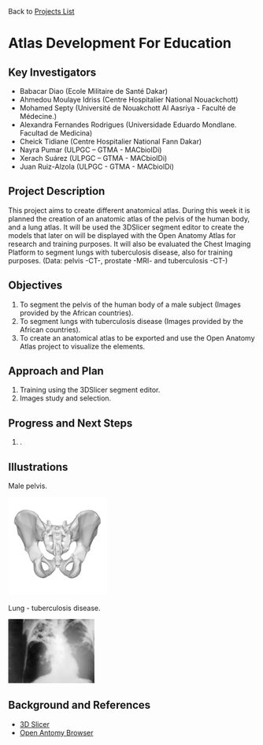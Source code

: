Back to [Projects List](../../README.md#ProjectsList)

# Atlas Development For Education


## Key Investigators

- Babacar Diao (Ecole Militaire de Santé Dakar)
- Ahmedou Moulaye Idriss (Centre Hospitalier National Nouackchott)
-	Mohamed Septy (Université de Nouakchott Al Aasriya - Faculté de Médecine.)
-	Alexandra Fernandes Rodrigues (Universidade Eduardo Mondlane. Facultad de Medicina)
-	Cheick Tidiane (Centre Hospitalier National Fann Dakar)
- Nayra Pumar (ULPGC – GTMA - MACbioIDi)
-	Xerach Suárez (ULPGC – GTMA - MACbioIDi)
- Juan Ruiz-Alzola (ULPGC - GTMA - MACbioIDi)


## Project Description

This project aims to create different anatomical atlas. During this week it is planned the creation
of an anatomic atlas of the pelvis of the human body, and a lung atlas. It will be used the 3DSlicer
segment editor to create the models that later on will be displayed with the Open Anatomy Atlas for
research and training purposes. It will also be evaluated the Chest Imaging Platform to segment lungs with 
tuberculosis disease, also for training purposes. (Data: pelvis -CT-, prostate -MRI- and tuberculosis -CT-)


## Objectives

1. To segment the pelvis of the human body of a male subject (Images provided by the African countries).
1. To segment lungs with tuberculosis disease (Images provided by the African countries).
1. To create an anatomical atlas to be exported and use the Open Anatomy Atlas project to visualize the elements.


## Approach and Plan

1. Training using the 3DSlicer segment editor.
1. Images study and selection.


## Progress and Next Steps

1. .


## Illustrations

Male pelvis.

<img src="PelvisMale.png" width="200" height="200">

Lung - tuberculosis disease.

<img src="Tuberculosis-x-ray.jpg" width="175" height="130">

## Background and References

+ [3D Slicer](https://www.slicer.org)
+ [Open Antomy Browser](https://www.openanatomy.org/)
